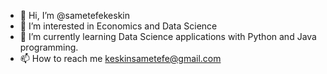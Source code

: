 - 👋 Hi, I’m @sametefekeskin
- 👀 I’m interested in Economics and Data Science
- 🌱 I’m currently learning Data Science applications with Python and Java programming.
- 📫 How to reach me keskinsametefe@gmail.com

<!---
sametefekeskin/sametefekeskin is a ✨ special ✨ repository because its `README.md` (this file) appears on your GitHub profile.
You can click the Preview link to take a look at your changes.
--->
